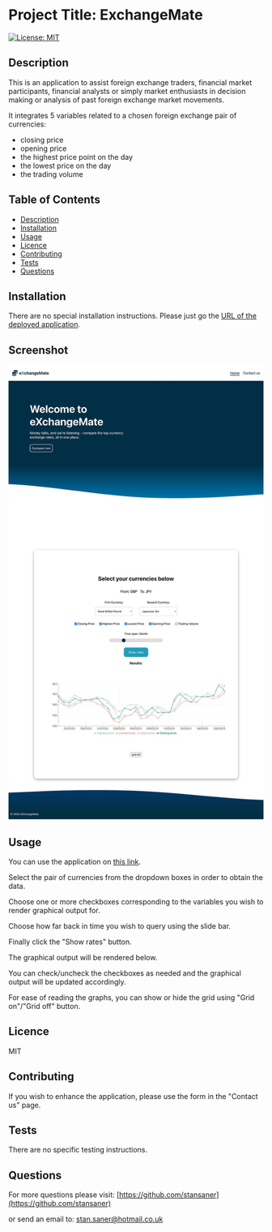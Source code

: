 
# Project Title: ExchangeMate

[![License: MIT](https://img.shields.io/badge/License-MIT-yellow.svg)](https://opensource.org/licenses/MIT)

## Description

This is an application to assist foreign exchange traders, financial market participants, financial analysts or simply market enthusiasts in decision making or analysis of past foreign exchange market movements.

It integrates 5 variables related to a chosen foreign exchange pair of currencies:

- closing price
- opening price
- the highest price point on the day
- the lowest price on the day
- the trading volume

## Table of Contents
- [Description](#description)
- [Installation](#installation)
- [Usage](#usage)
- [Licence](#licence)
- [Contributing](#contributing)
- [Tests](#tests)
- [Questions](#questions)

## Installation

There are no special installation instructions. Please just go the [URL of the deployed application](https://exchangemate.netlify.app/).

## Screenshot

![ExchangeMate screenshot](src/images/exchangemate-screenshot.jpg)

## Usage

You can use the application on [this link](https://exchangemate.netlify.app/).

Select the pair of currencies from the dropdown boxes in order to obtain the data.

Choose one or more checkboxes corresponding to the variables you wish to render graphical output for.

Choose how far back in time you wish to query using the slide bar.

Finally click the "Show rates" button.

The graphical output will be rendered below.

You can check/uncheck the checkboxes as needed and the graphical output will be updated accordingly.

For ease of reading the graphs, you can show or hide the grid using "Grid on"/"Grid off" button.


## Licence

MIT

## Contributing

If you wish to enhance the application, please use the form in the "Contact us" page.


## Tests

There are no specific testing instructions.


## Questions

For more questions please visit:
[https://github.com/stansaner](https://github.com/stansaner)

or send an email to: stan.saner@hotmail.co.uk

      
